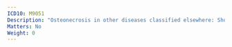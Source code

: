 ```yaml
---
ICD10: M9051
Description: "Osteonecrosis in other diseases classified elsewhere: Shoulder region"
Matters: No
Weight: 0
---
```


